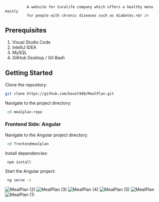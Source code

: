               A website for Curalife company which offers a healthy menu mainly
              for people with chronic diseases such as diabetes.<br />

## Prerequisites
1. Visual Studio Code
2. IntelliJ IDEA
3. MySQL
4. GitHub Desktop / Git Bash

## Getting Started

Clone the repository: 
```bash
git clone https://github.com/basel948/MealPlan.git
```
Navigate to the project directory:
```bash
 cd mealplan-repo
```

### Frontend Side: Angular

Navigate to the Angular project directory:
```bash
 cd frontendmealplan
```
Install dependencies:
```bash
 npm install
```
Start the Angular project:
```bash
 ng serve -o
```


![MealPlan (2)](https://github.com/basel948/MealPlan/assets/60904272/99739a9e-cc91-4ee5-9d21-f41e18f36262)
![MealPlan (3)](https://github.com/basel948/MealPlan/assets/60904272/f41436eb-1640-4cac-b651-62ae8b8ab9e0)
![MealPlan (4)](https://github.com/basel948/MealPlan/assets/60904272/8836db0d-fd55-40d8-a7e7-8df1dd976d04)
![MealPlan (5)](https://github.com/basel948/MealPlan/assets/60904272/b1eed03c-79a5-45b8-8760-7e8feafe6dc2)
![MealPlan](https://github.com/basel948/MealPlan/assets/60904272/0ce58cb6-b40a-4ff6-86be-ffed2273a692)
![MealPlan (1)](https://github.com/basel948/MealPlan/assets/60904272/d98d67d9-a1ca-4b14-86bd-e14733df39e0)
